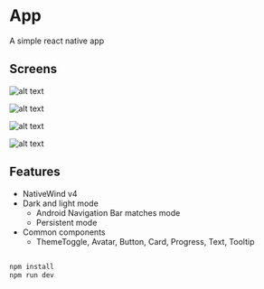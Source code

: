 # App

A simple react native app

## Screens

![alt text](https://raw.githubusercontent.com/udelblue/my-app-native/refs/heads/master/images/1000003139.png "Landing")

![alt text](https://raw.githubusercontent.com/udelblue/my-app-native/refs/heads/master/images/1000003140.png "Linkedin")

![alt text](https://raw.githubusercontent.com/udelblue/my-app-native/refs/heads/master/images/1000003141.png "Github")

![alt text](https://raw.githubusercontent.com/udelblue/my-app-native/refs/heads/master/images/1000003142.png "Certs")


## Features

- NativeWind v4
- Dark and light mode
  - Android Navigation Bar matches mode
  - Persistent mode
- Common components
  - ThemeToggle, Avatar, Button, Card, Progress, Text, Tooltip


## 

```bash
npm install
npm run dev

```